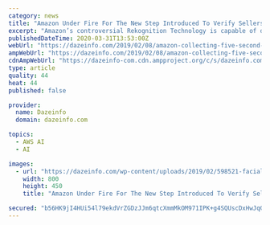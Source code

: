 ```yaml
---
category: news
title: "Amazon Under Fire For The New Step Introduced To Verify Sellers"
excerpt: "Amazon’s controversial Rekognition Technology is capable of detecting and recognizing text in images. Also, if up for real-time face recognition, it can scan tens of millions of faces while throwing up the 100 best matches even under the most challenging ..."
publishedDateTime: 2020-03-31T13:53:00Z
webUrl: "https://dazeinfo.com/2019/02/08/amazon-collecting-five-second-videos-sellers/"
ampWebUrl: "https://dazeinfo.com/2019/02/08/amazon-collecting-five-second-videos-sellers/?amp"
cdnAmpWebUrl: "https://dazeinfo-com.cdn.ampproject.org/c/s/dazeinfo.com/2019/02/08/amazon-collecting-five-second-videos-sellers/?amp"
type: article
quality: 44
heat: 44
published: false

provider:
  name: Dazeinfo
  domain: dazeinfo.com

topics:
  - AWS AI
  - AI

images:
  - url: "https://dazeinfo.com/wp-content/uploads/2019/02/598521-facial-recognition.jpg"
    width: 800
    height: 450
    title: "Amazon Under Fire For The New Step Introduced To Verify Sellers"

secured: "b56HK9jI4HUi54l79ekdVrZGDzJJm6qtcXmmMkOM971IPK+g4SQUscDxHwJqG66C1sf4F59tpR96JH0pBtpzlxdF1yi9IuhBv4/Cvh338AsVpzEIKufyfcDmgKEx3OBbosCrEmiWDz5Q4aAk8C/ykM561qDPKo5MPiZKZ2ISCXXMWm6zYfub9Kn1SaKUa6rzRld7uhcfzUQIjX81J3fx6w7WOlzxA6ur3aSE5QrgiHDtiM5A2UN3DnE9374HeBk0aV7ZUaS67mYo/uNh2BzS1nZXrqfF5dQosaBLRE1ij0G70ETNXFDByGnKGonxAHUP;IyUkvgHt8iZIzq3p2w2kFg=="
---
```


